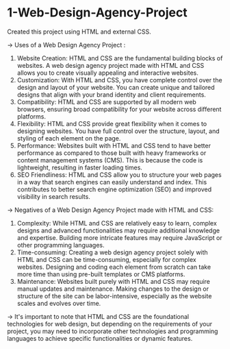 # 1-Web-Design-Agency-Project
Created this project using HTML and external CSS.

-> Uses of a Web Design Agency Project :
1. Website Creation: HTML and CSS are the fundamental building blocks of websites. A web design agency project made with HTML and CSS allows you to create visually appealing and interactive websites.
2. Customization: With HTML and CSS, you have complete control over the design and layout of your website. You can create unique and tailored designs that align with your brand identity and client requirements.
3. Compatibility: HTML and CSS are supported by all modern web browsers, ensuring broad compatibility for your website across different platforms.
4. Flexibility: HTML and CSS provide great flexibility when it comes to designing websites. You have full control over the structure, layout, and styling of each element on the page.
5. Performance: Websites built with HTML and CSS tend to have better performance as compared to those built with heavy frameworks or content management systems (CMS). This is because the code is lightweight, resulting in faster loading times.
6. SEO Friendliness: HTML and CSS allow you to structure your web pages in a way that search engines can easily understand and index. This contributes to better search engine optimization (SEO) and improved visibility in search results.


-> Negatives of a Web Design Agency Project made with HTML and CSS:
1. Complexity: While HTML and CSS are relatively easy to learn, complex designs and advanced functionalities may require additional knowledge and expertise. Building more intricate features may require JavaScript or other programming languages.
2. Time-consuming: Creating a web design agency project solely with HTML and CSS can be time-consuming, especially for complex websites. Designing and coding each element from scratch can take more time than using pre-built templates or CMS platforms.
3. Maintenance: Websites built purely with HTML and CSS may require manual updates and maintenance. Making changes to the design or structure of the site can be labor-intensive, especially as the website scales and evolves over time.



-> It's important to note that HTML and CSS are the foundational technologies for web design, but depending on the requirements of your project, you may need to incorporate other technologies and programming languages to achieve specific functionalities or dynamic features.
